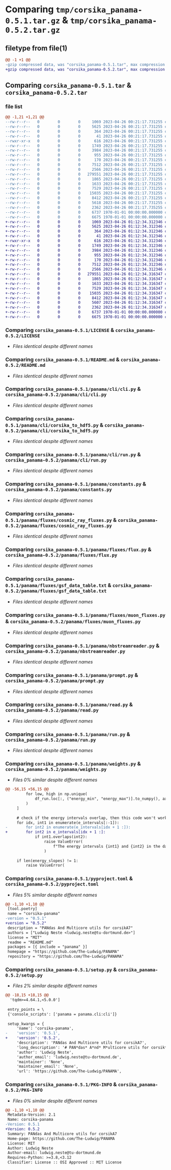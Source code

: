 # Comparing `tmp/corsika_panama-0.5.1.tar.gz` & `tmp/corsika_panama-0.5.2.tar.gz`

## filetype from file(1)

```diff
@@ -1 +1 @@
-gzip compressed data, was "corsika_panama-0.5.1.tar", max compression
+gzip compressed data, was "corsika_panama-0.5.2.tar", max compression
```

## Comparing `corsika_panama-0.5.1.tar` & `corsika_panama-0.5.2.tar`

### file list

```diff
@@ -1,21 +1,21 @@
--rw-r--r--   0        0        0     1069 2023-04-26 00:21:17.731255 corsika_panama-0.5.1/LICENSE
--rw-r--r--   0        0        0     5625 2023-04-26 00:21:17.731255 corsika_panama-0.5.1/README.md
--rw-r--r--   0        0        0      364 2023-04-26 00:21:17.731255 corsika_panama-0.5.1/panama/__init__.py
--rw-r--r--   0        0        0       41 2023-04-26 00:21:17.731255 corsika_panama-0.5.1/panama/cli/__init__.py
--rwxr-xr-x   0        0        0      616 2023-04-26 00:21:17.731255 corsika_panama-0.5.1/panama/cli/cli.py
--rw-r--r--   0        0        0     1749 2023-04-26 00:21:17.731255 corsika_panama-0.5.1/panama/cli/corsika_to_hdf5.py
--rw-r--r--   0        0        0     3984 2023-04-26 00:21:17.731255 corsika_panama-0.5.1/panama/cli/run.py
--rw-r--r--   0        0        0      955 2023-04-26 00:21:17.731255 corsika_panama-0.5.1/panama/constants.py
--rw-r--r--   0        0        0      170 2023-04-26 00:21:17.731255 corsika_panama-0.5.1/panama/fluxes/__init__.py
--rw-r--r--   0        0        0     7512 2023-04-26 00:21:17.731255 corsika_panama-0.5.1/panama/fluxes/cosmic_ray_fluxes.py
--rw-r--r--   0        0        0     2566 2023-04-26 00:21:17.731255 corsika_panama-0.5.1/panama/fluxes/flux.py
--rw-r--r--   0        0        0   279551 2023-04-26 00:21:17.731255 corsika_panama-0.5.1/panama/fluxes/gsf_data_table.txt
--rw-r--r--   0        0        0     1865 2023-04-26 00:21:17.731255 corsika_panama-0.5.1/panama/fluxes/muon_fluxes.py
--rw-r--r--   0        0        0     1633 2023-04-26 00:21:17.731255 corsika_panama-0.5.1/panama/nbstreamreader.py
--rw-r--r--   0        0        0     7529 2023-04-26 00:21:17.731255 corsika_panama-0.5.1/panama/prompt.py
--rw-r--r--   0        0        0    15035 2023-04-26 00:21:17.731255 corsika_panama-0.5.1/panama/read.py
--rw-r--r--   0        0        0     8412 2023-04-26 00:21:17.731255 corsika_panama-0.5.1/panama/run.py
--rw-r--r--   0        0        0     5618 2023-04-26 00:21:17.731255 corsika_panama-0.5.1/panama/weights.py
--rw-r--r--   0        0        0     2362 2023-04-26 00:21:17.735255 corsika_panama-0.5.1/pyproject.toml
--rw-r--r--   0        0        0     6737 1970-01-01 00:00:00.000000 corsika_panama-0.5.1/setup.py
--rw-r--r--   0        0        0     6675 1970-01-01 00:00:00.000000 corsika_panama-0.5.1/PKG-INFO
+-rw-r--r--   0        0        0     1069 2023-04-26 01:12:34.312346 corsika_panama-0.5.2/LICENSE
+-rw-r--r--   0        0        0     5625 2023-04-26 01:12:34.312346 corsika_panama-0.5.2/README.md
+-rw-r--r--   0        0        0      364 2023-04-26 01:12:34.312346 corsika_panama-0.5.2/panama/__init__.py
+-rw-r--r--   0        0        0       41 2023-04-26 01:12:34.312346 corsika_panama-0.5.2/panama/cli/__init__.py
+-rwxr-xr-x   0        0        0      616 2023-04-26 01:12:34.312346 corsika_panama-0.5.2/panama/cli/cli.py
+-rw-r--r--   0        0        0     1749 2023-04-26 01:12:34.312346 corsika_panama-0.5.2/panama/cli/corsika_to_hdf5.py
+-rw-r--r--   0        0        0     3984 2023-04-26 01:12:34.312346 corsika_panama-0.5.2/panama/cli/run.py
+-rw-r--r--   0        0        0      955 2023-04-26 01:12:34.312346 corsika_panama-0.5.2/panama/constants.py
+-rw-r--r--   0        0        0      170 2023-04-26 01:12:34.312346 corsika_panama-0.5.2/panama/fluxes/__init__.py
+-rw-r--r--   0        0        0     7512 2023-04-26 01:12:34.312346 corsika_panama-0.5.2/panama/fluxes/cosmic_ray_fluxes.py
+-rw-r--r--   0        0        0     2566 2023-04-26 01:12:34.312346 corsika_panama-0.5.2/panama/fluxes/flux.py
+-rw-r--r--   0        0        0   279551 2023-04-26 01:12:34.316347 corsika_panama-0.5.2/panama/fluxes/gsf_data_table.txt
+-rw-r--r--   0        0        0     1865 2023-04-26 01:12:34.316347 corsika_panama-0.5.2/panama/fluxes/muon_fluxes.py
+-rw-r--r--   0        0        0     1633 2023-04-26 01:12:34.316347 corsika_panama-0.5.2/panama/nbstreamreader.py
+-rw-r--r--   0        0        0     7529 2023-04-26 01:12:34.316347 corsika_panama-0.5.2/panama/prompt.py
+-rw-r--r--   0        0        0    15035 2023-04-26 01:12:34.316347 corsika_panama-0.5.2/panama/read.py
+-rw-r--r--   0        0        0     8412 2023-04-26 01:12:34.316347 corsika_panama-0.5.2/panama/run.py
+-rw-r--r--   0        0        0     5607 2023-04-26 01:12:34.316347 corsika_panama-0.5.2/panama/weights.py
+-rw-r--r--   0        0        0     2362 2023-04-26 01:12:34.316347 corsika_panama-0.5.2/pyproject.toml
+-rw-r--r--   0        0        0     6737 1970-01-01 00:00:00.000000 corsika_panama-0.5.2/setup.py
+-rw-r--r--   0        0        0     6675 1970-01-01 00:00:00.000000 corsika_panama-0.5.2/PKG-INFO
```

### Comparing `corsika_panama-0.5.1/LICENSE` & `corsika_panama-0.5.2/LICENSE`

 * *Files identical despite different names*

### Comparing `corsika_panama-0.5.1/README.md` & `corsika_panama-0.5.2/README.md`

 * *Files identical despite different names*

### Comparing `corsika_panama-0.5.1/panama/cli/cli.py` & `corsika_panama-0.5.2/panama/cli/cli.py`

 * *Files identical despite different names*

### Comparing `corsika_panama-0.5.1/panama/cli/corsika_to_hdf5.py` & `corsika_panama-0.5.2/panama/cli/corsika_to_hdf5.py`

 * *Files identical despite different names*

### Comparing `corsika_panama-0.5.1/panama/cli/run.py` & `corsika_panama-0.5.2/panama/cli/run.py`

 * *Files identical despite different names*

### Comparing `corsika_panama-0.5.1/panama/constants.py` & `corsika_panama-0.5.2/panama/constants.py`

 * *Files identical despite different names*

### Comparing `corsika_panama-0.5.1/panama/fluxes/cosmic_ray_fluxes.py` & `corsika_panama-0.5.2/panama/fluxes/cosmic_ray_fluxes.py`

 * *Files identical despite different names*

### Comparing `corsika_panama-0.5.1/panama/fluxes/flux.py` & `corsika_panama-0.5.2/panama/fluxes/flux.py`

 * *Files identical despite different names*

### Comparing `corsika_panama-0.5.1/panama/fluxes/gsf_data_table.txt` & `corsika_panama-0.5.2/panama/fluxes/gsf_data_table.txt`

 * *Files identical despite different names*

### Comparing `corsika_panama-0.5.1/panama/fluxes/muon_fluxes.py` & `corsika_panama-0.5.2/panama/fluxes/muon_fluxes.py`

 * *Files identical despite different names*

### Comparing `corsika_panama-0.5.1/panama/nbstreamreader.py` & `corsika_panama-0.5.2/panama/nbstreamreader.py`

 * *Files identical despite different names*

### Comparing `corsika_panama-0.5.1/panama/prompt.py` & `corsika_panama-0.5.2/panama/prompt.py`

 * *Files identical despite different names*

### Comparing `corsika_panama-0.5.1/panama/read.py` & `corsika_panama-0.5.2/panama/read.py`

 * *Files identical despite different names*

### Comparing `corsika_panama-0.5.1/panama/run.py` & `corsika_panama-0.5.2/panama/run.py`

 * *Files identical despite different names*

### Comparing `corsika_panama-0.5.1/panama/weights.py` & `corsika_panama-0.5.2/panama/weights.py`

 * *Files 0% similar despite different names*

```diff
@@ -56,15 +56,15 @@
         for low, high in np.unique(
             df_run.loc[:, ("energy_min", "energy_max")].to_numpy(), axis=0
         )
     ]
 
     # check if the energy intervals overlap, then this code won't work
     for idx, int1 in enumerate(e_intervals[:-1]):
-        for int2 in enumerate(e_intervals[idx + 1 :]):
+        for int2 in e_intervals[idx + 1 :]:
             if int1.overlaps(int2):
                 raise ValueError(
                     f"The energy intervals {int1} and {int2} in the dataframe overlap and thus cannot be reweighted, with this code."
                 )
 
     if len(energy_slopes) != 1:
         raise ValueError(
```

### Comparing `corsika_panama-0.5.1/pyproject.toml` & `corsika_panama-0.5.2/pyproject.toml`

 * *Files 5% similar despite different names*

```diff
@@ -1,10 +1,10 @@
 [tool.poetry]
 name = "corsika-panama"
-version = "0.5.1"
+version = "0.5.2"
 description = "PANdas And Multicore utils for corsikA7"
 authors = ["Ludwig Neste <ludwig.neste@tu-dortmund.de>"]
 license = "MIT"
 readme = "README.md"
 packages = [{ include = "panama" }]
 homepage = "https://github.com/The-Ludwig/PANAMA"
 repository = "https://github.com/The-Ludwig/PANAMA"
```

### Comparing `corsika_panama-0.5.1/setup.py` & `corsika_panama-0.5.2/setup.py`

 * *Files 2% similar despite different names*

```diff
@@ -18,15 +18,15 @@
  'tqdm>=4.64.1,<5.0.0']
 
 entry_points = \
 {'console_scripts': ['panama = panama.cli:cli']}
 
 setup_kwargs = {
     'name': 'corsika-panama',
-    'version': '0.5.1',
+    'version': '0.5.2',
     'description': 'PANdas And Multicore utils for corsikA7',
     'long_description': '# PAN*das* A*nd* M*ulticore utils for corsik*A*7*\n\n[Documentation ![Read the Docs](https://img.shields.io/readthedocs/panama?style=for-the-badge)](https://panama.readthedocs.io/en/latest/)\n\n[![GitHub Workflow Status](https://img.shields.io/github/actions/workflow/status/The-Ludwig/PANAMA/ci.yml?style=for-the-badge)](https://github.com/The-Ludwig/PANAMA/actions/workflows/ci.yml)\n[![Codecov](https://img.shields.io/codecov/c/github/The-Ludwig/PANAMA?label=test%20coverage&style=for-the-badge)](https://app.codecov.io/gh/The-Ludwig/PANAMA)\n[![PyPI](https://img.shields.io/pypi/v/corsika-panama?style=for-the-badge)](https://pypi.org/project/corsika-panama/)\n\n[![GitHub issues](https://img.shields.io/github/issues-raw/The-Ludwig/PANAMA?style=for-the-badge)](https://github.com/The-Ludwig/PANAMA/issues)\n[![GitHub](https://img.shields.io/github/license/The-Ludwig/PANAMA?style=for-the-badge)](https://github.com/The-Ludwig/PANAMA/blob/main/LICENSE)\n[![Codestyle](https://img.shields.io/badge/codesyle-Black-black.svg?style=for-the-badge)](https://github.com/psf/black)\n\nThanks [@Jean1995](https://github.com/Jean1995) for the silly naming idea.\n\n## Installation\n\n```\npip install corsika-panama\n```\n\n## Features\n\n### Run CORSIKA7 on multiple cores\n\nYou need to have [`CORSIKA7`](https://www.iap.kit.edu/corsika/79.php) installed to run this.\n\nRunning 100 showers on 4 cores with primary being proton:\n\n```sh\n$ panama run --corsika path/to/corsika7/executable -j4 ./tests/files/example_corsika.template\n83%|████████████████████████████████████████████████████▋        | 83.0/100 [00:13<00:02, 6.36shower/s]\nJobs should be nearly finished, now we wait for them to exit\nAll jobs terminated, cleanup now\n```\n\nInjecting 5 different primaries (Proton, Helium-4, Carbon-12, Silicon-28, Iron-54 roughly aligning with grouping in H3a) with each primary shower taking 10 jobs:\n\n```sh\n$ panama run --corsika corsika-77420/run/corsika77420Linux_SIBYLL_urqmd --jobs 10 --primary ""{2212: 500, 1000020040: 250, 1000060120: 50, 1000140280: 50, 1000260540: 50}"" ./tests/files/example_corsika.template\n...\n```\n\n### Convert CORSIKA7 DAT files to hdf5 files\n\n```sh\n$ panama hdf5 path/to/corsika/dat/files/DAT* output.hdf5\n```\n\nThe data is available under the `run_header` `event_header` and `particles` key.\n\n### Read CORSIKA7 DAT files to pandas dataframes\n\nExample: Calculate mean energy in the corsika files created in the example above:\n\n```\nIn [1]: import panama as pn\n\nIn [2]: run_header, event_header, particles = pn.read_DAT(glob="corsika_output/DAT*")\n100%|████████████████████████████████████████████████████████████| 2000/2000.0 [00:00<00:00, 10127.45it/s]\nIn [3]: particles["energy"].mean()\nOut[3]: 26525.611020413744\n```\n\n`run_header`, `event_header` and `particles` are all [pandas.DataFrames](https://pandas.pydata.org/docs/reference/api/pandas.DataFrame.html) and can conveniently be used.\n\nIf `CORSIKA7` is compiled with the `EHIST` option, then the mother particles are automatically deleted, by default (this behaviour can be changed with`drop_mothers=False`).\nIf you want additional columns in the real particles storing the mother information use `mother_columns=True`.\n\n### Weighting to primary spectrum\n\nThis packages also provides facility to add a `weight` column to the dataframe, so you can look at corsika-output\nin physical flux in terms of $(\\mathrm{m^2} \\mathrm{s}\\ \\mathrm{sr}\\ \\mathrm{GeV})^{-1}$.\nUsing the example above, to get the whole physical flux in the complete simulated energy region:\n\n```\nIn [1]: import panama as pn\n\nIn [2]: run_header, event_header, particles = pn.read_DAT(glob="corsika_output/DAT*")\n100%|████████████████████████████████████████████████████████████| 2000/2000.0 [00:00<00:00, 10127.45it/s]\nIn [3]: pn.add_weight(run_header, event_header, particles)\n\nIn [4]: particles["weight"].sum()*(run_header["energy_max"]-run_header["energy_min"])\nOut[4]:\nrun_number\n1.0    1234.693481\n0.0    1234.693481\n3.0    1234.693481\n2.0    1234.693481\ndtype: float32\n\n```\n\nWhich is in units of $(\\mathrm{m^2}\\ \\mathrm{s}\\ \\mathrm{sr})^{-1}$. We get a result for each run, since\nin theory we could have different energy regions. Here, we do not, so the result is always equal.\n\nWeighting can be applied to different primaries, also, if they are known by the flux model.\n\n`add_weight` can also be applied to dataframes loaded in from hdf5 files produced with PANAMA.\n\nTODO: Better documentation of weighting (what is weighted, how, proton/neutrons, area...?)\n\n#### Notes:\n\nThis started a little while ago while I was looking into the `EHIST` option\nof corsika.\nI wanted a way of conveniently running CORSIKA7 on more than 1 core.\nI ended in the same place where most CORSIKA7 users end (see e.g. [fact-project/corsika_wrapper](https://github.com/fact-project/corsika_wrapper))\nand wrote a small wrapper.\n\nread_DAT made possible by [cta-observatory/pycorsikaio](https://github.com/cta-observatory/pycorsikaio).\n\n#### Pitfalls\n\n- The whole `run` folder of CORSIKA7 must be copied for each process, so very high parallel runs have high overhead\n- If you simulate to low energies, python can\'t seem to hold up with the corsika output to `stdin` and essentially slows down corsika this is still a bug in investigation #1\n\n## What this is not\n\nBug-free or stable\n',
     'author': 'Ludwig Neste',
     'author_email': 'ludwig.neste@tu-dortmund.de',
     'maintainer': 'None',
     'maintainer_email': 'None',
     'url': 'https://github.com/The-Ludwig/PANAMA',
```

### Comparing `corsika_panama-0.5.1/PKG-INFO` & `corsika_panama-0.5.2/PKG-INFO`

 * *Files 0% similar despite different names*

```diff
@@ -1,10 +1,10 @@
 Metadata-Version: 2.1
 Name: corsika-panama
-Version: 0.5.1
+Version: 0.5.2
 Summary: PANdas And Multicore utils for corsikA7
 Home-page: https://github.com/The-Ludwig/PANAMA
 License: MIT
 Author: Ludwig Neste
 Author-email: ludwig.neste@tu-dortmund.de
 Requires-Python: >=3.8,<3.12
 Classifier: License :: OSI Approved :: MIT License
```

